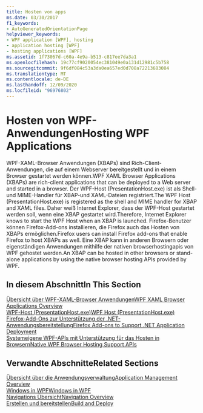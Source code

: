 ```yaml
---
title: Hosten von apps
ms.date: 03/30/2017
f1_keywords:
- AutoGeneratedOrientationPage
helpviewer_keywords:
- WPF application [WPF], hosting
- application hosting [WPF]
- hosting applications [WPF]
ms.assetid: 1f73067d-c60a-4e9a-b513-c817ee7da3a1
ms.openlocfilehash: 19c77cf9020054ec381049e0a131d12981c5b758
ms.sourcegitcommit: 9f6df084c53a3da0ea657ed0d708a72213683084
ms.translationtype: MT
ms.contentlocale: de-DE
ms.lasthandoff: 12/09/2020
ms.locfileid: "96976802"
---
```

# <a name="hosting-wpf-applications"></a><span data-ttu-id="95fcd-102">Hosten von WPF-Anwendungen</span><span class="sxs-lookup"><span data-stu-id="95fcd-102">Hosting WPF Applications</span></span>
<span data-ttu-id="95fcd-103">WPF-XAML-Browser Anwendungen (XBAPs) sind Rich-Client-Anwendungen, die auf einem Webserver bereitgestellt und in einem Browser gestartet werden können.</span><span class="sxs-lookup"><span data-stu-id="95fcd-103">WPF XAML Browser Applications (XBAPs) are rich-client applications that can be deployed to a Web server and started in a browser.</span></span> <span data-ttu-id="95fcd-104">Der WPF-Host (PresentationHost.exe) ist als Shell-und MIME-Handler für XBAP-und XAML-Dateien registriert.</span><span class="sxs-lookup"><span data-stu-id="95fcd-104">The WPF Host (PresentationHost.exe) is registered as the shell and MIME handler for XBAP and XAML files.</span></span> <span data-ttu-id="95fcd-105">Daher weiß Internet Explorer, dass der WPF-Host gestartet werden soll, wenn eine XBAP gestartet wird.</span><span class="sxs-lookup"><span data-stu-id="95fcd-105">Therefore, Internet Explorer knows to start the WPF Host when an XBAP is launched.</span></span> <span data-ttu-id="95fcd-106">Firefox-Benutzer können Firefox-Add-ons installieren, die Firefox auch das Hosten von XBAPs ermöglichen.</span><span class="sxs-lookup"><span data-stu-id="95fcd-106">Firefox users can install Firefox add-ons that enable Firefox to host XBAPs as well.</span></span> <span data-ttu-id="95fcd-107">Eine XBAP kann in anderen Browsern oder eigenständigen Anwendungen mithilfe der nativen browserhostingapis von WPF gehostet werden.</span><span class="sxs-lookup"><span data-stu-id="95fcd-107">An XBAP can be hosted in other browsers or stand-alone applications by using the native browser hosting APIs provided by WPF.</span></span>  
  
## <a name="in-this-section"></a><span data-ttu-id="95fcd-108">In diesem Abschnitt</span><span class="sxs-lookup"><span data-stu-id="95fcd-108">In This Section</span></span>  
 [<span data-ttu-id="95fcd-109">Übersicht über WPF-XAML-Browser Anwendungen</span><span class="sxs-lookup"><span data-stu-id="95fcd-109">WPF XAML Browser Applications Overview</span></span>](wpf-xaml-browser-applications-overview.md)  
   [<span data-ttu-id="95fcd-110">WPF-Host (PresentationHost.exe)</span><span class="sxs-lookup"><span data-stu-id="95fcd-110">WPF Host (PresentationHost.exe)</span></span>](wpf-host-presentationhost-exe.md)  
  [<span data-ttu-id="95fcd-111">Firefox-Add-Ons zur Unterstützung der .NET-Anwendungsbereitstellung</span><span class="sxs-lookup"><span data-stu-id="95fcd-111">Firefox Add-ons to Support .NET Application Deployment</span></span>](firefox-add-ons-to-support-net-application-deployment.md)  
  [<span data-ttu-id="95fcd-112">Systemeigene WPF-APIs mit Unterstützung für das Hosten in Browsern</span><span class="sxs-lookup"><span data-stu-id="95fcd-112">Native WPF Browser Hosting Support APIs</span></span>](native-wpf-browser-hosting-support-apis.md)  
  
## <a name="related-sections"></a><span data-ttu-id="95fcd-113">Verwandte Abschnitte</span><span class="sxs-lookup"><span data-stu-id="95fcd-113">Related Sections</span></span>  
 [<span data-ttu-id="95fcd-114">Übersicht über die Anwendungsverwaltung</span><span class="sxs-lookup"><span data-stu-id="95fcd-114">Application Management Overview</span></span>](application-management-overview.md)  
  [<span data-ttu-id="95fcd-115">Windows in WPF</span><span class="sxs-lookup"><span data-stu-id="95fcd-115">Windows in WPF</span></span>](windows-in-wpf-applications.md)  
  [<span data-ttu-id="95fcd-116">Navigations Übersicht</span><span class="sxs-lookup"><span data-stu-id="95fcd-116">Navigation Overview</span></span>](navigation-overview.md)  
  [<span data-ttu-id="95fcd-117">Erstellen und bereitstellen</span><span class="sxs-lookup"><span data-stu-id="95fcd-117">Build and Deploy</span></span>](building-and-deploying-wpf-applications.md)

